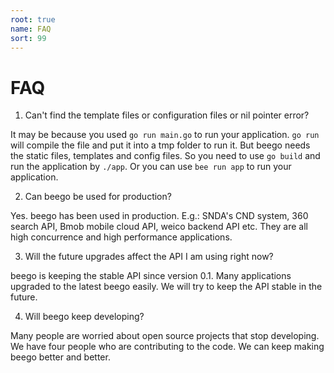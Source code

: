 ```yaml
---
root: true
name: FAQ
sort: 99
---
```


# FAQ

1. Can't find the template files or configuration files or nil pointer error?

  It may be because you used `go run main.go` to run your application. `go run` will compile the file and put it into a tmp folder to run it. But beego needs the static files, templates and config files. So you need to use `go build` and run the application by `./app`. Or you can use `bee run app` to run your application.

2. Can beego be used for production?

  Yes. beego has been used in production. E.g.: SNDA's CND system, 360 search API, Bmob mobile cloud API, weico backend API etc. They are all high concurrence and high performance applications. 
	
3. Will the future upgrades affect the API I am using right now?

  beego is keeping the stable API since version 0.1. Many applications upgraded to the latest beego easily. We will try to keep the API stable in the future.
	
4. Will beego keep developing?

  Many people are worried about open source projects that stop developing. We have four people who are contributing to the code. We can keep making beego better and better.
